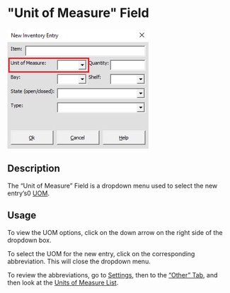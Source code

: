 # "Unit of Measure" Field

![Alt text](/images/image32.png "Unit of Measure Field")

## Description

The “Unit of Measure” Field is a dropdown menu used to select the new entry’s0 [UOM](08_unit_of_measure.md).

## Usage

To view the UOM options, click on the down arrow on the right side of the dropdown box.

To select the UOM for the new entry, click on the corresponding abbreviation. This will close the dropdown menu.

To review the abbreviations, go to [Settings](65_settings_window.md), then to the [“Other” Tab](74_other_tab.md), and then look at the [Units of Measure List](76_unit_of_measure_list.md).
